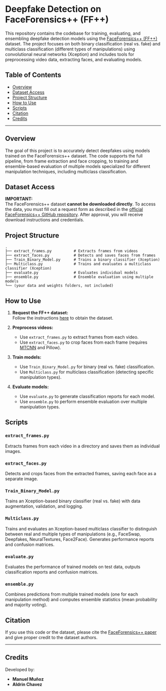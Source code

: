 # Deepfake Detection on FaceForensics++ (FF++)

This repository contains the codebase for training, evaluating, and ensembling deepfake detection models using the [FaceForensics++ (FF++)](https://github.com/ondyari/FaceForensics) dataset. The project focuses on both binary classification (real vs. fake) and multiclass classification (different types of manipulations) using convolutional neural networks (Xception) and includes tools for preprocessing video data, extracting faces, and evaluating models.

## Table of Contents

- [Overview](#overview)
- [Dataset Access](#dataset-access)
- [Project Structure](#project-structure)
- [How to Use](#how-to-use)
- [Scripts](#scripts)
- [Citation](#citation)
- [Credits](#credits)

---

## Overview

The goal of this project is to accurately detect deepfakes using models trained on the FaceForensics++ dataset. The code supports the full pipeline, from frame extraction and face cropping, to training and ensemble-based evaluation of multiple models specialized for different manipulation techniques, including multiclass classification.

## Dataset Access

**IMPORTANT:**  
The FaceForensics++ dataset **cannot be downloaded directly**. To access the data, you must fill out a request form as described in the [official FaceForensics++ GitHub repository](https://github.com/ondyari/FaceForensics). After approval, you will receive download instructions and credentials.


## Project Structure

```
.
├── extract_frames.py          # Extracts frames from videos
├── extract_faces.py           # Detects and saves faces from frames
├── Train_Binary_Model.py      # Trains a binary classifier (Xception)
├── Multiclass.py              # Trains and evaluates a multiclass classifier (Xception)
├── evaluate.py                # Evaluates individual models
├── ensemble.py                # Ensemble evaluation using multiple models
└── (your data and weights folders, not included)
```




## How to Use

1. **Request the FF++ dataset:**  
   Follow the instructions [here](https://github.com/ondyari/FaceForensics) to obtain the dataset.

2. **Preprocess videos:**  
   - Use `extract_frames.py` to extract frames from each video.
   - Use `extract_faces.py` to crop faces from each frame (requires [MTCNN](https://github.com/ipazc/mtcnn) and Pillow).

3. **Train models:**  
   - Use `Train_Binary_Model.py` for binary (real vs. fake) classification.
   - Use `Multiclass.py` for multiclass classification (detecting specific manipulation types).

4. **Evaluate models:**  
   - Use `evaluate.py` to generate classification reports for each model.
   - Use `ensemble.py` to perform ensemble evaluation over multiple manipulation types.

## Scripts

### `extract_frames.py`
Extracts frames from each video in a directory and saves them as individual images.

### `extract_faces.py`
Detects and crops faces from the extracted frames, saving each face as a separate image.

### `Train_Binary_Model.py`
Trains an Xception-based binary classifier (real vs. fake) with data augmentation, validation, and logging.

### `Multiclass.py`
Trains and evaluates an Xception-based multiclass classifier to distinguish between real and multiple types of manipulations (e.g., FaceSwap, Deepfakes, NeuralTextures, Face2Face). Generates performance reports and confusion matrices.

### `evaluate.py`
Evaluates the performance of trained models on test data, outputs classification reports and confusion matrices.

### `ensemble.py`
Combines predictions from multiple trained models (one for each manipulation method) and computes ensemble statistics (mean probability and majority voting).

## Citation

If you use this code or the dataset, please cite the [FaceForensics++ paper](https://arxiv.org/abs/1803.09179) and give proper credit to the dataset authors.

---

## Credits

Developed by:

- **Manuel Muñoz**
- **Aldrin Chavez**



